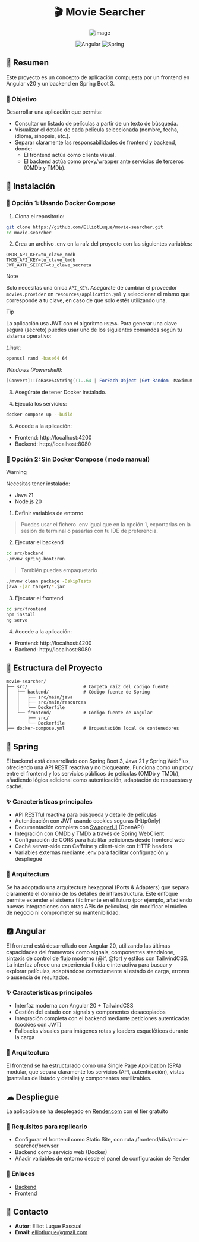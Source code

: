 <div align="center">

# 🎬 Movie Searcher

![image](https://github.com/user-attachments/assets/99427ecb-5bd2-4c92-ba72-ab43e76d52e5)

![Angular](https://img.shields.io/badge/angular-%23DD0031.svg?style=for-the-badge&logo=angular&logoColor=white)
![Spring](https://img.shields.io/badge/spring-%236DB33F.svg?style=for-the-badge&logo=spring&logoColor=white)

</div>

## 🧾 Resumen
Este proyecto es un concepto de aplicación compuesta por un frontend en Angular v20 y un backend en Spring Boot 3.

### 🎯 Objetivo
Desarrollar una aplicación que permita:

- Consultar un listado de películas a partir de un texto de búsqueda.
- Visualizar el detalle de cada película seleccionada (nombre, fecha, idioma, sinopsis, etc.).
- Separar claramente las responsabilidades de frontend y backend, donde:
   - El frontend actúa como cliente visual.
   - El backend actúa como proxy/wrapper ante servicios de terceros (OMDb y TMDb).



## 🚀 Instalación

### 🔁 Opción 1: Usando Docker Compose
1. Clona el repositorio:
```bash
git clone https://github.com/ElliotLuque/movie-searcher.git
cd movie-searcher
```
2. Crea un archivo .env en la raíz del proyecto con las siguientes variables:
```env
OMDB_API_KEY=tu_clave_omdb
TMDB_API_KEY=tu_clave_tmdb
JWT_AUTH_SECRET=tu_clave_secreta
```
> [!NOTE]
> Solo necesitas una única ```API_KEY```. Asegúrate de cambiar el proveedor ```movies.provider``` en ```resources/application.yml``` y seleccionar el mismo que corresponde a tu clave, en caso de que solo estés utilizando una.


> [!TIP]
> La aplicación usa JWT con el algoritmo ```HS256```. Para generar una clave segura (secreto) puedes usar uno de los siguientes comandos según tu sistema operativo:
> 
> *Linux*:
>   ```bash
> openssl rand -base64 64
>   ```
>
> *Windows (Powershell)*:
>  ```powershell
> [Convert]::ToBase64String((1..64 | ForEach-Object {Get-Random -Maximum 256}) -as [byte[]])
>  ```

3. Asegúrate de tener Docker instalado.

4. Ejecuta los servicios:
```bash
docker compose up --build
```

5. Accede a la aplicación:
- Frontend: http://localhost:4200
- Backend: http://localhost:8080


### 🧩 Opción 2: Sin Docker Compose (modo manual)

> [!WARNING]
> Necesitas tener instalado:
> - Java 21
> - Node.js 20

1. Definir variables de entorno

> Puedes usar el fichero .env igual que en la opción 1, exportarlas en la sesión de terminal o pasarlas con tu IDE de preferencia.

2. Ejecutar el backend
```bash
cd src/backend
./mvnw spring-boot:run
```
> También puedes empaquetarlo
```bash
./mvnw clean package -DskipTests
java -jar target/*.jar
```

3. Ejecutar el frontend
```bash
cd src/frontend
npm install
ng serve
```

4. Accede a la aplicación:
- Frontend: http://localhost:4200
- Backend: http://localhost:8080


## 📁 Estructura del Proyecto
```
movie-searcher/
├── src/                     # Carpeta raíz del código fuente
│   ├── backend/             # Código fuente de Spring
│   │   ├── src/main/java
│   │   ├── src/main/resources
│   │   └── Dockerfile
│   └── frontend/            # Código fuente de Angular
│       ├── src/
│       └── Dockerfile
├── docker-compose.yml       # Orquestación local de contenedores
```

## 🍃 Spring

El backend está desarrollado con Spring Boot 3, Java 21 y Spring WebFlux, ofreciendo una API REST reactiva y no bloqueante.
Funciona como un proxy entre el frontend y los servicios públicos de películas (OMDb y TMDb), añadiendo lógica adicional como autenticación, adaptación de respuestas y caché.

### ✨ Características principales
- API RESTful reactiva para búsqueda y detalle de películas
- Autenticación con JWT usando cookies seguras (HttpOnly)
- Documentación completa con [SwaggerUI](https://izertis-tech-test-backend.onrender.com/docs) (OpenAPI)
- Integración con OMDb y TMDb a través de Spring WebClient
- Configuración de CORS para habilitar peticiones desde frontend web
- Caché server-side con Caffeine y client-side con HTTP headers
- Variables externas mediante .env para facilitar configuración y despliegue

### 🧱 Arquitectura
Se ha adoptado una arquitectura hexagonal (Ports & Adapters) que separa claramente el dominio de los detalles de infraestructura. Este enfoque permite extender el sistema fácilmente en el futuro (por ejemplo, añadiendo nuevas integraciones con otras APIs de películas), sin modificar el núcleo de negocio ni comprometer su mantenibilidad.

## 🅰 Angular

El frontend está desarrollado con Angular 20, utilizando las últimas capacidades del framework como signals, componentes standalone, sintaxis de control de flujo moderno (@if, @for) y estilos con TailwindCSS. La interfaz ofrece una experiencia fluida e interactiva para buscar y explorar películas, adaptándose correctamente al estado de carga, errores o ausencia de resultados.

### ✨ Características principales
- Interfaz moderna con Angular 20 + TailwindCSS
- Gestión del estado con signals y componentes desacoplados
- Integración completa con el backend mediante peticiones autenticadas (cookies con JWT)
- Fallbacks visuales para imágenes rotas y loaders esqueléticos durante la carga


### 🧱 Arquitectura
El frontend se ha estructurado como una Single Page Application (SPA) modular, que separa claramente los servicios (API, autenticación), vistas (pantallas de listado y detalle) y componentes reutilizables.

## ☁ Despliegue
La aplicación se ha desplegado en [Render.com](https://render.com) con el tier gratuito

### 🐳 Requisitos para replicarlo
- Configurar el frontend como Static Site, con ruta /frontend/dist/movie-searcher/browser
- Backend como servicio web (Docker)
- Añadir variables de entorno desde el panel de configuración de Render

### 📎 Enlaces
- [Backend](https://izertis-tech-test-backend.onrender.com/)
- [Frontend](https://izertis-tech-test-frontend.onrender.com/)

## 📧 Contacto
- **Autor**: Elliot Luque Pascual
- **Email**: elliotluque@gmail.com
